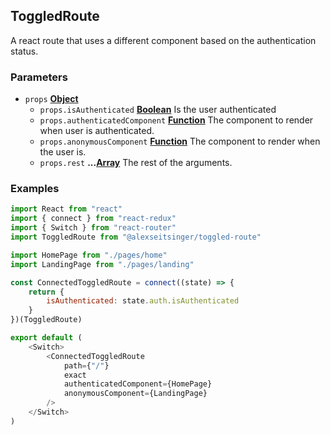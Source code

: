 <!-- Generated by documentation.js. Update this documentation by updating the source code. -->

## ToggledRoute

A react route that uses a different component based on the authentication status.

### Parameters

-   `props` **[Object][1]** 
    -   `props.isAuthenticated` **[Boolean][2]** Is the user authenticated
    -   `props.authenticatedComponent` **[Function][3]** The component to render when user is authenticated.
    -   `props.anonymousComponent` **[Function][3]** The component to render when the user is.
    -   `props.rest` **...[Array][4]** The rest of the arguments.

### Examples

```javascript
import React from "react"
import { connect } from "react-redux"
import { Switch } from "react-router"
import ToggledRoute from "@alexseitsinger/toggled-route"

import HomePage from "./pages/home"
import LandingPage from "./pages/landing"

const ConnectedToggledRoute = connect((state) => {
    return {
        isAuthenticated: state.auth.isAuthenticated
    }
})(ToggledRoute)

export default (
    <Switch>
        <ConnectedToggledRoute
            path={"/"}
            exact
            authenticatedComponent={HomePage}
            anonymousComponent={LandingPage}
        />
    </Switch>
)
```

[1]: https://developer.mozilla.org/docs/Web/JavaScript/Reference/Global_Objects/Object

[2]: https://developer.mozilla.org/docs/Web/JavaScript/Reference/Global_Objects/Boolean

[3]: https://developer.mozilla.org/docs/Web/JavaScript/Reference/Statements/function

[4]: https://developer.mozilla.org/docs/Web/JavaScript/Reference/Global_Objects/Array
